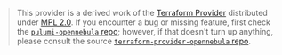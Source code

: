 > This provider is a derived work of the [Terraform Provider](https://github.com/terraform-providers/terraform-provider-opennebula)
> distributed under [MPL 2.0](https://www.mozilla.org/en-US/MPL/2.0/). If you encounter a bug or missing feature,
> first check the [`pulumi-opennebula` repo](/issues); however, if that doesn't turn up anything,
> please consult the source [`terraform-provider-opennebula` repo](https://github.com/terraform-providers/terraform-provider-opennebula/issues).
